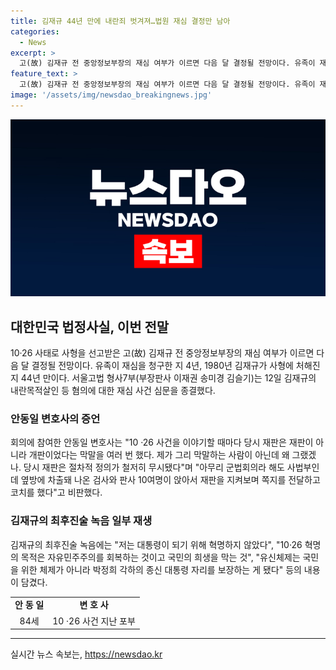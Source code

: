 ```yaml
---
title: 김재규 44년 만에 내란죄 벗겨져…법원 재심 결정만 남아
categories:
  - News
excerpt: >
  고(故) 김재규 전 중앙정보부장의 재심 여부가 이르면 다음 달 결정될 전망이다. 유족이 재심을 청구한 지 4년, 1980년 김재규가 사형에 처해진 지 44년 만이다. 서울고법은 이달 말까지 추가 자료 제출시 재심 여부 결정이라고 발표했으며, 과거 김재규를 변호했던 안동일 변호사가 당시 재판은 절차적 정의가 무시된 개판이라고 발언했다. 16일 만에 대통령을 살해한 사건을 선고했던 당시의 재판 절차를 비판하며, 군법회의가 양심에 따라 재판했는지 의문을 제기했다. 함께 김재규의 최후진술 녹음도 일부 공개됐는데, 그는 혁명을 하지 않았고, 유신체제는 국민을 위한 것이 아니었다고 주장했다.
feature_text: >
  고(故) 김재규 전 중앙정보부장의 재심 여부가 이르면 다음 달 결정될 전망이다. 유족이 재심을 청구한 지 4년, 1980년 김재규가 사형에 처해진 지 44년 만이다. 서울고법은 이달 말까지 추가 자료 제출시 재심 여부 결정이라고 발표했으며, 과거 김재규를 변호했던 안동일 변호사가 당시 재판은 절차적 정의가 무시된 개판이라고 발언했다. 16일 만에 대통령을 살해한 사건을 선고했던 당시의 재판 절차를 비판하며, 군법회의가 양심에 따라 재판했는지 의문을 제기했다. 함께 김재규의 최후진술 녹음도 일부 공개됐는데, 그는 혁명을 하지 않았고, 유신체제는 국민을 위한 것이 아니었다고 주장했다.
image: '/assets/img/newsdao_breakingnews.jpg'
---
```


<p><img src="/assets/img/newsdao_breakingnews.jpg" alt="firstkoreanews 속보" /></p>

<h2 data-ke-size="size26">대한민국 법정사실, 이번 전말</h2>

<p data-ke-size="size16">10·26 사태로 사형을 선고받은 고(故) 김재규 전 중앙정보부장의 재심 여부가 이르면 다음 달 결정될 전망이다. 유족이 재심을 청구한 지 4년, 1980년 김재규가 사형에 처해진 지 44년 만이다. 서울고법 형사7부(부장판사 이재권 송미경 김슬기)는 12일 김재규의 내란목적살인 등 혐의에 대한 재심 사건 심문을 종결했다.</p>

<h3>안동일 변호사의 증언</h3>

<p data-ke-size="size16">회의에 참여한 안동일 변호사는 "10 ·26 사건을 이야기할 때마다 당시 재판은 재판이 아니라 개판이었다는 막말을 여러 번 했다. 제가 그리 막말하는 사람이 아닌데 왜 그랬겠나. 당시 재판은 절차적 정의가 철저히 무시됐다"며 "아무리 군법회의라 해도 사법부인데 옆방에 차출돼 나온 검사와 판사 10여명이 앉아서 재판을 지켜보며 쪽지를 전달하고 코치를 했다"고 비판했다.</p>

<h3>김재규의 최후진술 녹음 일부 재생</h3>

<p data-ke-size="size16">김재규의 최후진술 녹음에는 "저는 대통령이 되기 위해 혁명하지 않았다", "10·26 혁명의 목적은 자유민주주의를 회복하는 것이고 국민의 희생을 막는 것", "유신체제는 국민을 위한 체제가 아니라 박정희 각하의 종신 대통령 자리를 보장하는 게 됐다" 등의 내용이 담겼다.</p>

<table>
    <tr>
        <td style="text-align: center; height: 17px;"><b>안 동 일</b></td>
        <td style="text-align: center; height: 17px;"><b>변 호 사</b></td>
    </tr>
    <tr>
        <td style="text-align: center; height: 17px;">84세</td>
        <td style="text-align: center; height: 17px;">10 ·26 사건 지난 포부</td>
    </tr>
</table>

<p><hr></p>
실시간 뉴스 속보는, <a href="https://newsdao.kr" rel="dofollow">https://newsdao.kr</a>


